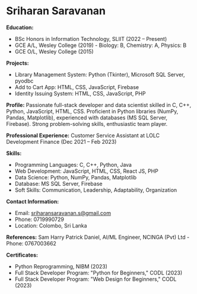 # Sriharan Saravanan

**Education:**
- BSc Honors in Information Technology, SLIIT (2022 – Present)
- GCE A/L, Wesley College (2019) - Biology: B, Chemistry: A, Physics: B
- GCE O/L, Wesley College (2015)

**Projects:**
- Library Management System: Python (Tkinter), Microsoft SQL Server, pyodbc
- Add to Cart App: HTML, CSS, JavaScript, Firebase
- Identity Issuing System: HTML, CSS, JavaScript, PHP

**Profile:**
Passionate full-stack developer and data scientist skilled in C, C++, Python, JavaScript, HTML, CSS. Proficient in Python libraries (NumPy, Pandas, Matplotlib), experienced with databases (MS SQL Server, Firebase). Strong problem-solving skills, enthusiastic team player.

**Professional Experience:**
Customer Service Assistant at LOLC Development Finance (Dec 2021 – Feb 2023)

**Skills:**
- Programming Languages: C, C++, Python, Java
- Web Development: JavaScript, HTML, CSS, React JS, PHP
- Data Science: Python, NumPy, Pandas, Matplotlib
- Database: MS SQL Server, Firebase
- Soft Skills: Communication, Leadership, Adaptability, Organization

**Contact Information:**
- Email: sriharansaravanan.s@gmail.com
- Phone: 0719990729
- Location: Colombo, Sri Lanka

**References:**
Sam Harry Patrick Daniel, AI/ML Engineer, NCINGA (Pvt) Ltd - Phone: 0767003662

**Certificates:**
- Python Reprogramming, NIBM (2023)
- Full Stack Developer Program: "Python for Beginners," CODL (2023)
- Full Stack Developer Program: "Web Design for Beginners," CODL (2023)
